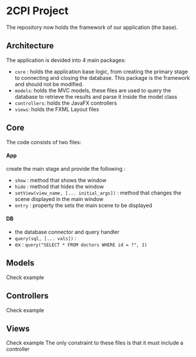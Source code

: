2CPI Project
============
The repository now holds the framework of our application (the base).

Architecture
------------
The application is devided into 4 main packages:
* `core` : holds the application base logic, from creating the primary stage to connecting and closing the database. This package is the framework and should not be modified.
* `models`: holds the MVC models, these files are used to query the database to retrieve the results and parse it inside the model class
* `controllers`: holds the JavaFX controllers 
* `views`: holds the FXML Layout files

Core
----
The code consists of two files:
#### App
create the main stage and provide the following :
* `show` : method that shows the window
* `hide` : method that hides the window
* `setView(view_name, [... initial_args])` : method that changes the scene displayed in the main window
* `entry` : property the sets the main scene to be displayed
#### DB
* the database connector and query handler
* `query(sql, [... vals])` :
* ex : `query("SELECT * FROM doctors WHERE id = ?", 1)`

Models
------
Check example

Controllers
-----------
Check example

Views
-----
Check example
The only constraint to these files is that it must include a controller
